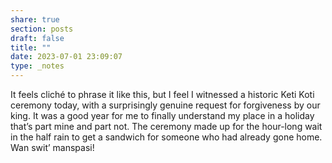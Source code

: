 ```yaml
---
share: true
section: posts
draft: false
title: ""
date: 2023-07-01 23:09:07
type: _notes
---
```


It feels cliché to phrase it like this, but I feel I witnessed a historic Keti Koti ceremony today, with a surprisingly genuine request for forgiveness by our king. It was a good year for me to finally understand my place in a holiday that’s part mine and part not. The ceremony made up for the hour-long wait in the half rain to get a sandwich for someone who had already gone home. Wan swit’ manspasi!
